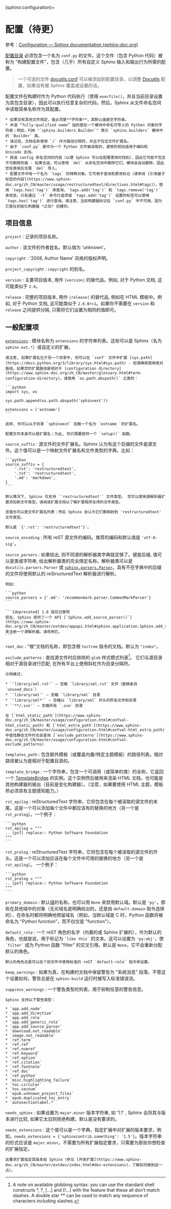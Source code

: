 (sphinx:configuration)=
# 配置（待更）

参考：[Configuration — Sphinx documentation (sphinx-doc.org)](https://www.sphinx-doc.org/zh_CN/master/usage/configuration.html)

[配置目录](https://www.sphinx-doc.org/zh_CN/master/glossary.html#term-configuration-directory) 必须包含一个名为 `conf.py` 的文件。这个文件（包含 Python 代码）被称为 "构建配置文件"，包含（几乎）所有自定义 Sphinx 输入和输出行为所需的配置。

> 一个可选的文件 [docutils.conf](https://docutils.sourceforge.io/docs/user/config.html) 可以被添加到配置目录，以调整 [Docutils](https://docutils.sourceforge.io/) 配置，如果没有被 Sphinx 覆盖或设置的话。

配置文件在构建时作为 Python 代码执行（使用 `execfile()`，并且当前目录设置为其包含目录），因此可以执行任意复杂的代码。然后，Sphinx 从文件命名空间中读取简单名称作为其配置。

```{important}
* 如果没有其他文件规定，值必须是**字符串**，其默认值是空字符串。
* 术语 “fully-qualified name” 指的是在一个模块中命名可导入的 Python 对象的字符串；例如，FQN "`sphinx.builders.Builder`" 表示 `sphinx.builders` 模块中的 `Builder` 类。
* 请记住，文档名称使用 `/` 作为路径分隔符，并且不包含文件扩展名。
* 由于 `conf.py` 是作为一个 Python 文件被读取的，通常的规则适用于编码和 Unicode 支持。
* 挑选 config 命名空间的内容（以便 Sphinx 可以在配置更改时找到），因此它可能不包含不可删除的值 - 如果合适，可以使用 `del` 从命名空间中删除它们。模块会自动删除，因此您在使用后无需 `del` 导入。
* 配置文件中有一个名为 `tags` 的特殊对象。它可用于查询和更改标记（请参阅 [引用基于标签的内容](https://www.sphinx-doc.org/zh_CN/master/usage/restructuredtext/directives.html#tags)）。使用 `tags.has('tag')` 来查询，`tags.add('tag')` 和 `tags.remove('tag')` 来改变。只有通过 `-t` 命令行选项或 `tags.add('tag')` 设置的标签可以使用 `tags.has('tag')` 进行查询。请注意，当前构建器标记在 `conf.py` 中不可用，因为它是在初始化构建器 *之后* 创建的。
```

## 项目信息

`project`
:    记录的项目名称。

`author`
:    该文件的作者姓名。默认值为 'unknown'。

`copyright`
:    '2008, Author Name' 风格的版权声明。

`project_copyright`
:   `copyright` 的别名。

`version`
:   主要项目版本, 用作 `|version|` 的替代品。例如, 对于 Python 文档, 这可能类似于 `2.6`。

`release`
:    完整的项目版本, 用作 `|release|` 的替代品, 例如在 HTML 模板中。例如, 对于 Python 文档, 这可能类似于 `2.6.0rc1`。如果你不需要在 `version` 和 `release` 之间提供分隔, 只需将它们设置为相同的值即可。

## 一般配置项

[`extensions`](https://www.sphinx-doc.org/zh_CN/master/usage/extensions/index.html)
:   模块名称为 `extensions` 的字符串列表。这些可以是 Sphinx（名为 `sphinx.ext.*`）或自定义的扩展。

    请注意, 如果扩展名位于另一个目录中, 则可以在 `conf` 文件中扩展 [sys.path](https://docs.python.org/3/library/sys.html#sys.path) - 但请确保使用绝对路径。如果您的扩展路径是相对于 [configuration directory](https://www.sphinx-doc.org/zh_CN/master/glossary.html#term-configuration-directory)，请使用 `os.path.abspath()` 之类的：

    ```python
    import sys, os

    sys.path.append(os.path.abspath('sphinxext'))

    extensions = ['extname']
    ```

    这样, 你可以从子目录 `sphinxext` 加载一个名为 `extname `的扩展名。

    配置文件本身可以是扩展名；为此, 你只需要提供一个 `setup()` 函数。

`source_suffix`
:   源文件的文件扩展名。Sphinx 认为有这个后缀的文件是源文件。这个值可以是一个映射文件扩展名和文件类型的字典。比如：

    ```python
    source_suffix = {
        '.rst': 'restructuredtext',
        '.txt': 'restructuredtext',
        '.md': 'markdown',
    }
    ```

    默认情况下, Sphinx 仅支持 `'restructuredtext'` 文件类型。 您可以使用源解析器扩展添加新文件类型。请阅读扩展文档以了解扩展程序支持的文件类型。

    该值也可以是文件扩展名列表：然后 Sphinx 会认为它们都映射到 'restructuredtext' 文件类型。

    默认是 `{'.rst': 'restructuredtext'}`。

`source_encoding`
:   所有 reST 源文件的编码。推荐的编码和默认值是 `'utf-8-sig'`。

`source_parsers`
:   如果给出, 则不同源的解析器类字典就足够了。键是后缀, 值可以是类或字符串, 给出解析器类的完全限定名称。解析器类可以是 `docutils.parsers.Parser` 或 [`sphinx.parsers.Parser`](https://www.sphinx-doc.org/zh_CN/master/extdev/parserapi.html#sphinx.parsers.Parser)。具有不在字典中的后缀的文件将使用默认的 reStructuredText 解析器进行解析。

    例如:

    ```python
    source_parsers = {'.md': 'recommonmark.parser.CommonMarkParser'}
    ```

    ```{deprecated} 1.8 版后已移除
    现在, Sphinx 提供了一个 API [`Sphinx.add_source_parser()`](https://www.sphinx-doc.org/zh_CN/master/extdev/appapi.html#sphinx.application.Sphinx.add_source_parser) 来注册一个源解析器。请改用它。
    ```

`root_doc`
:   "根"文档的名称，即包含根 `toctree` 指令的文档。默认为 `"index"`。

`exclude_patterns`
:   查找源文件时应排除的 `glob` 样式模式列表[^1]。 它们与源目录相对于源目录进行匹配, 在所有平台上使用斜杠作为目录分隔符。

    示例模式:

    * `'library/xml.rst'` – 忽略 `library/xml.rst` 文件（替换条目 `unused_docs`）
    * `'library/xml'` – 忽略 `library/xml` 目录
    * `'library/xml*'` – 忽略以 `library/xml` 开头的所有文件和目录
    * `'**/.svn'` – 忽略所有 `.svn` 目录

    在 [`html_static_path`](https://www.sphinx-doc.org/zh_CN/master/usage/configuration.html#confval-html_static_path) 和 [`html_extra_path`](https://www.sphinx-doc.org/zh_CN/master/usage/configuration.html#confval-html_extra_path) 中查找静态文件时也会查询 [`exclude_patterns`](https://www.sphinx-doc.org/zh_CN/master/usage/configuration.html#confval-exclude_patterns)

`templates_path`
:   包含额外模板（或覆盖内置/特定主题模板）的路径列表。相对路径被认为是相对于配置目录的。

`template_bridge`
:   一个字符串，包含一个可调用（或简单的类）的全称，它返回一个 [TemplateBridge](https://www.sphinx-doc.org/zh_CN/master/extdev/appapi.html#sphinx.application.TemplateBridge) 的实例。这个实例然后被用来渲染 HTML 文档，也可能是其他构建器的输出（目前是变化构建器）。（注意，如果要使用 HTML 主题，模板桥必须具有主题感知能力。）

`rst_epilog`
:   reStructuredText 字符串，它将包含在每个被读取的源文件的末尾。这是一个可以添加每个文件中都应该有的替换的地方（另一个是 `rst_prolog`）。一个例子：

    ```python
    rst_epilog = """
    .. |psf| replace:: Python Software Foundation
    """
    ```

`rst_prolog`
:   reStructuredText 字符串，它将包含在每个被读取的源文件的开头。这是一个可以添加应该在每个文件中可用的替换的地方（另一个是 `rst_epilog`）。 一个例子：

    ```python
    rst_prolog = """
    .. |psf| replace:: Python Software Foundation
    """
    ```

`primary_domain`
:   默认[域](https://www.sphinx-doc.org/zh_CN/master/usage/restructuredtext/domains.html)的名称。也可以用 `None` 来禁用默认域。默认是 `'py'`。那些在其他域中的对象（无论域名是明确给出的，还是由 `default-domain` 指令选择的），在命名时都将明确地预留域名（例如，当默认域是 C 时，Python 函数将被命名为 "Python function"，而不仅仅是 "function"）。

`default_role`
:   一个 reST 角色的名字（内置的或 Sphinx 扩展的），作为默认的角色，也就是说，用于标记为 `` `like this` `` 的文本。这可以设置为 `'py:obj'`，使 `` `filter` `` 成为 Python 函数 "filter" 的交叉引用。默认是 `None`，它不会重新分配默认的角色。

    默认的角色总是可以在个别文件中使用标准的 reST `default-role` 指令来设置。

`keep_warnings`
:   如果为真，在构建的文档中保留警告为 "系统消息" 段落。不管这个设置如何，警告总是在 `sphinx-build` 运行时被写入标准错误流。

`suppress_warnings`
:   一个警告类型的列表，用于抑制任意的警告信息。

    Sphinx 支持以下警告类型：

    * `app.add_node`
    * `app.add_directive`
    * `app.add_role`
    * `app.add_generic_role`
    * `app.add_source_parser`
    * `download.not_readable`
    * `image.not_readable`
    * `ref.term`
    * `ref.ref`
    * `ref.numref`
    * `ref.keyword`
    * `ref.option`
    * `ref.citation`
    * `ref.footnote`
    * `ref.doc`
    * `ref.python`
    * `misc.highlighting_failure`
    * `toc.circular`
    * `toc.secnum`
    * `epub.unknown_project_files`
    * `epub.duplicated_toc_entry`
    * `autosectionlabel.*`


`needs_sphinx`
:   如果设置为 `major.minor` 版本字符串, 如 '1.1' , Sphinx 会将其与版本进行比较, 如果它太旧则拒绝构建。默认是没有要求的。

`needs_extensions`
:   这个值可以是一个字典，指定扩展中对扩展的版本要求，例如，`needs_extensions = {'sphinxcontrib.something': '1.5'}`。版本字符串的形式应该是 `major.minor`。不需要为所有扩展指定要求，只需要为那些你想检查的扩展指定。

```{note}
这要求扩展指定其版本给 Sphinx（参见 [开发扩展](https://www.sphinx-doc.org/zh_CN/master/extdev/index.html#dev-extensions)，了解如何做到这一点）。
```

[^1]: A note on available globbing syntax: you can use the standard shell constructs *, ?, [...] and [!...] with the feature that these all don’t match slashes. A double star ** can be used to match any sequence of characters including slashes.
